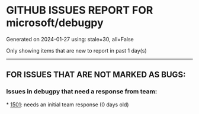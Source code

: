 
# GITHUB ISSUES REPORT FOR microsoft/debugpy


Generated on 2024-01-27 using: stale=30, all=False


Only showing items that are new to report in past 1 day(s)


---

## FOR ISSUES THAT ARE NOT MARKED AS BUGS:


### Issues in debugpy that need a response from team:


\* [1501](https://github.com/microsoft/debugpy/issues/1501 "Allow multiple debug connections in VS code using the same port"): needs an initial team response (0 days old)
